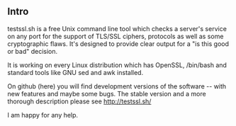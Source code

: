 
## Intro

testssl.sh is a free Unix command line tool which checks a server's service on 
any port for the support of TLS/SSL ciphers, protocols as well as some cryptographic flaws.
It's designed to provide clear output for a "is this good or bad" decision.

It is working on every Linux distribution which has OpenSSL, /bin/bash and
standard tools like GNU sed and awk installed.

On github (here) you will find development versions of the software -- with new features and maybe some bugs. The stable version and a more thorough description please see http://testssl.sh/

I am happy for any help.

